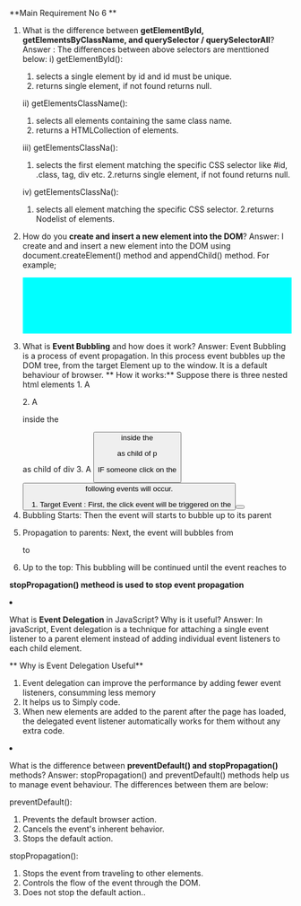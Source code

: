 **Main Requirement No 6 **



1. What is the difference between **getElementById, getElementsByClassName, and querySelector / querySelectorAll**?
 Answer : The differences between above selectors are menttioned below:
   i) getElementById():
      1. selects a single element by id and id must be unique.
      2. returns single element, if not found returns null.
         
   ii) getElementsClassName():
      1. selects all elements containing the same class name.
      2. returns a HTMLCollection of elements.
         
   iii) getElementsClassNa():
      1. selects the first element matching the specific CSS selector like #id, .class, tag, div etc.
      2.returns single element, if not found returns null.

   iv) getElementsClassNa():
      1. selects all element matching the specific CSS selector.
      2.returns Nodelist of elements.

2. How do you **create and insert a new element into the DOM**?
   Answer: I create and and insert a new element into the DOM using document.createElement() method and appendChild() method.
    For example;
       <!DOCTYPE html>
            <html lang="en">
             <head>
                  <meta charset="UTF-8">
                  <meta name="viewport" content="width=device-width, initial-scale=1.0">
                  <title>Creating and inserting new element into the DOM</title>
             </head>
            <body>
                  <div style="background-color: aqua; height: 100px; margin: 10px auto;" id="element-contianer">
                  </div>
           <script>
                  const newPara = document.createElement('p');
                  newPara.innerText = "Hi I am really new in the world of DOM";
                   const elementContainer = document.getElementById('element-contianer');
                  elementContainer.appendChild(newPara);
              </script>
           </body>
          </html>


3. What is **Event Bubbling** and how does it work?
  Answer: Event Bubbling is a process of event propagation. In this process event bubbles up the DOM tree,
   from the target Element up to the window. It is a default behaviour of browser.
**   How it works:**
     Suppose there is three nested html elements
           1. A <div> 
           2. A <p> inside the <div> as child  of div
           3. A <button> inside the <p> as child  of p
   
   IF someone click on the <button> following events will occur.
     1. Target Event : First, the click event will be triggered on the <button>
     2. Bubbling Starts: Then the event will starts to bubble up to its parent <p>
     3. Propagation to parents: Next, the event will bubbles from <p> to <div>
     4. Up to the top: This bubbling will be continued until the event reaches to <html>

     **stopPropagation() metheod is used to stop event propagation**
   


5. What is **Event Delegation** in JavaScript? Why is it useful?
   Answer: In javaScript, Event delegation is a technique for attaching a single event listener to
    a parent element instead of adding individual event listeners to each child element.

    ** Why is Event Delegation Useful**
    1. Event delegation can improve the performance by adding fewer event listeners, consumming less memory
    2. It helps us to Simply code.
    3. When new elements are added to the parent after the page has loaded,
     the delegated event listener automatically works for them without any extra code.
    


6. What is the difference between **preventDefault() and stopPropagation()** methods?
    Answer: stopPropagation() and preventDefault() methods help us to manage event behaviour.
    The differences between them are below:

    preventDefault():
    1.	Prevents the default browser action.
    2.	Cancels the event's inherent behavior.
    3.	Stops the default action.
    
  	stopPropagation():
    1.	Stops the event from traveling to other elements.
    2.	Controls the flow of the event through the DOM.
    3.	Does not stop the default action..
    

